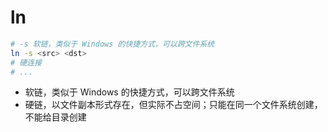# ln

```sh
# -s 软链，类似于 Windows 的快捷方式，可以跨文件系统
ln -s <src> <dst>
# 硬连接
# ...
```

- 软链，类似于 Windows 的快捷方式，可以跨文件系统
- 硬链，以文件副本形式存在，但实际不占空间；只能在同一个文件系统创建，不能给目录创建
